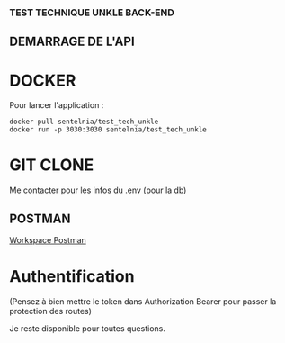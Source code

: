 ### TEST TECHNIQUE UNKLE BACK-END

## DEMARRAGE DE L'API

# DOCKER

Pour lancer l'application :

```
docker pull sentelnia/test_tech_unkle
docker run -p 3030:3030 sentelnia/test_tech_unkle

```

# GIT CLONE

Me contacter pour les infos du .env (pour la db)

## POSTMAN

[Workspace Postman](https://app.getpostman.com/join-team?invite_code=1c5ed46b97bd5b56fd76027390dd385f&ws=678e0617-3eb2-4258-9fe0-974df3a4b629)

# Authentification
(Pensez à bien mettre le token dans Authorization Bearer pour passer la protection des routes)

Je reste disponible pour toutes questions.
